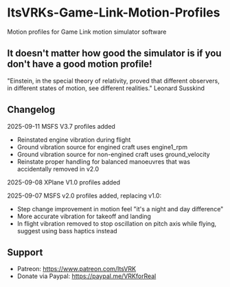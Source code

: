 # ItsVRKs-Game-Link-Motion-Profiles
Motion profiles for Game Link motion simulator software

## It doesn't matter how good the simulator is if you don't have a good motion profile!

"Einstein, in the special theory of relativity, proved that different observers, in different states of motion, see different realities." Leonard Susskind

## Changelog

2025-09-11 MSFS V3.7 profiles added

- Reinstated engine vibration during flight
- Ground vibration source for engined craft uses engine1_rpm
- Ground vibration source for non-engined craft uses ground_velocity
- Reinstate proper handling for balanced manoeuvres that was accidentally removed in v2.0

2025-09-08 XPlane V1.0 profiles added

2025-09-07 MSFS v2.0 profiles added, replacing v1.0:

- Step change improvement in motion feel "it's a night and day difference"
- More accurate vibration for takeoff and landing
- In flight vibration removed to stop oscillation on pitch axis while flying, suggest using bass haptics instead

## Support

- Patreon: https://www.patreon.com/ItsVRK
- Donate via Paypal: https://paypal.me/VRKforReal
